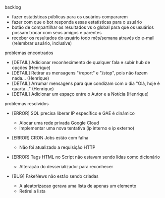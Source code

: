 backlog
- fazer estatísticas públicas para os usuários compararem
- fazer com que o bot responda essas estatísticas para o usuário
- botão de compartilhar os resultados vs o global para que os usuários possam trocar com seus amigos e parentes
- receber os resultados do usuário todo mês/semana através do e-mail (relembrar usuário, inclusive)

problemas encontrados
- [DETAIL] Adicionar reconhecimento de qualquer fala e subir hub de opções (Henrique)
- [DETAIL] Retirar as mensagens "/report" e "/stop", pois não fazem nada... (Henrique)
- [DETAIL] Arrumar mensagens para que condizam com o dia "Olá, hoje é quarta..." (Henrique)
- [DETAIL] Adicionar um espaço entre o Autor e a Notícia (Henrique)

problemas resolvidos
- [ERROR] SQL precisa liberar IP específico e GAE é dinâmico
    - Alocar uma rede privada Google Cloud
    - Implementar uma nova tentativa (ip interno e ip externo)

- [ERROR] CRON Jobs estão com falha
    - Não foi atualizado a requisição HTTP

- [ERROR] Tags HTML no Script não estavam sendo lidas como dicionário
    - Alteração do desserializador para reconhecer

- [BUG] FakeNews não estão sendo criadas
    - A aleatorizacao gerava uma lista de apenas um elemento
    - Retirei a lista 
